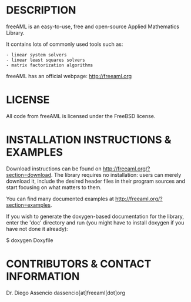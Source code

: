 DESCRIPTION
===========

freeAML is an easy-to-use, free and open-source Applied Mathematics Library.

It contains lots of commonly used tools such as:

    - linear system solvers
    - linear least squares solvers
    - matrix factorization algorithms

freeAML has an official webpage: http://freeaml.org


LICENSE
=======

All code from freeAML is licensed under the FreeBSD license.


INSTALLATION INSTRUCTIONS & EXAMPLES
====================================

Download instructions can be found on http://freeaml.org/?section=download. The
library requires no installation: users can merely download it, include the
desired header files in their program sources and start focusing on what matters
to them.

You can find many documented examples at http://freeaml.org/?section=examples.

If you wish to generate the doxygen-based documentation for the library,
enter the 'doc' directory and run (you might have to install doxygen if you
have not done it already):

$ doxygen Doxyfile


CONTRIBUTORS & CONTACT INFORMATION
==================================

Dr. Diego Assencio	dassencio[at]freeaml[dot]org
